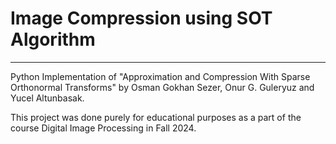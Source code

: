 # Image Compression using SOT Algorithm
---
Python Implementation of "Approximation and Compression With Sparse Orthonormal Transforms" by Osman Gokhan Sezer, Onur G. Guleryuz and Yucel Altunbasak.

This project was done purely for educational purposes as a part of the course Digital Image Processing in Fall 2024.

